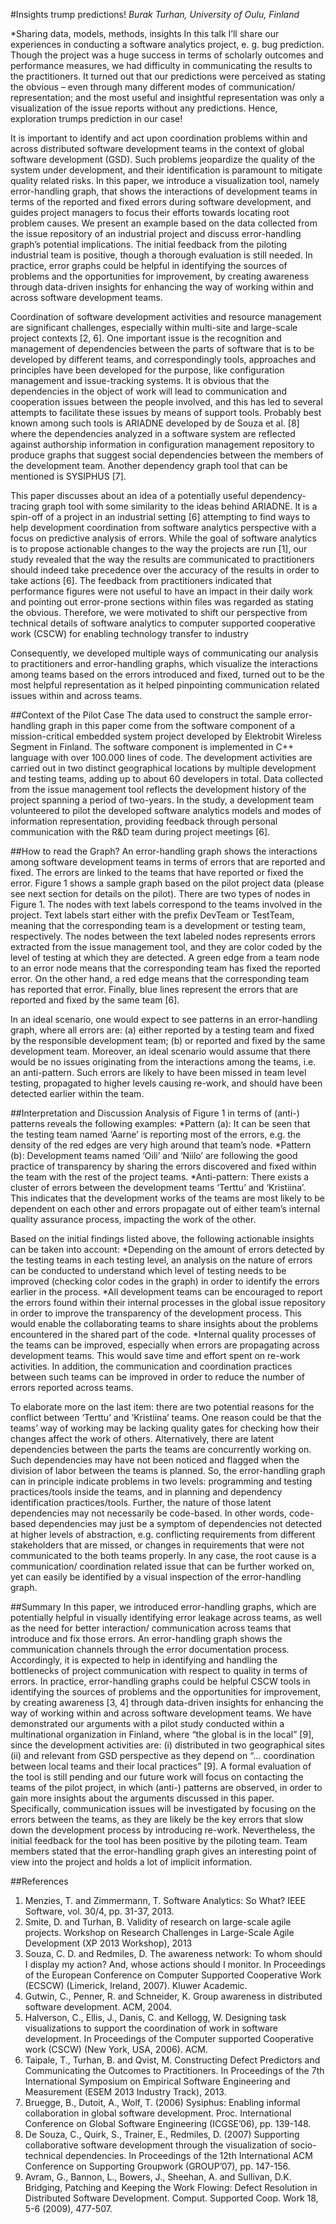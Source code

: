 #Insights trump predictions!
*Burak Turhan, University of Oulu, Finland*

*Sharing data, models, methods, insights
In this talk I’ll share our experiences in conducting a software analytics project, e. g. bug prediction. Though the project was a huge success in terms of scholarly outcomes and performance measures, we had difficulty in communicating the results to the practitioners. It turned out that our predictions were perceived as stating the obvious – even through many different modes of communication/ representation; and the most useful and insightful representation was only a visualization of the issue reports without any predictions. Hence, exploration trumps prediction in our case!

It is important to identify and act upon coordination problems within and across distributed software development teams in the context of global software development (GSD). Such problems jeopardize the quality of the system under development, and their identification is paramount to mitigate quality related risks. In this paper, we introduce a visualization tool, namely error-handling graph, that shows the interactions of development teams in terms of the reported and fixed errors during software development, and guides project managers to focus their efforts towards locating root problem causes. We present an example based on the data collected from the issue repository of an industrial project and discuss error-handling graph’s potential implications. The initial feedback from the piloting industrial team is positive, though a thorough evaluation is still needed. In practice, error graphs could be helpful in identifying the sources of problems and the opportunities for improvement, by creating awareness through data-driven insights for enhancing the way of working within and across software development teams.

Coordination of software development activities and resource management are significant challenges, especially within multi-site and large-scale project contexts [2, 6]. One important issue is the recognition and management of dependencies between the parts of software that is to be developed by different teams, and correspondingly tools, approaches and principles have been developed for the purpose, like configuration management and issue-tracking systems. It is obvious that the dependencies in the object of work will lead to communication and cooperation issues between the people involved, and this has led to several attempts to facilitate these issues by means of support tools. Probably best known among such tools is ARIADNE developed by de Souza et al. [8] where the dependencies analyzed in a software system are reflected against authorship information in configuration management repository to produce graphs that suggest social dependencies between the members of the development team. Another dependency graph tool that can be mentioned is SYSIPHUS [7].

This paper discusses about an idea of a potentially useful dependency-tracing graph tool with some similarity to the ideas behind ARIADNE. It is a spin-off of a project in an industrial setting [6] attempting to find ways to help development coordination from software analytics perspective with a focus on predictive analysis of errors. While the goal of software analytics is to propose actionable changes to the way the projects are run [1], our study revealed that the way the results are communicated to practitioners should indeed take precedence over the accuracy of the results in order to take actions [6]. The feedback from practitioners indicated that performance figures were not useful to have an impact in their daily work and pointing out error-prone sections within files was regarded as stating the obvious. Therefore, we were motivated to shift our perspective from technical details of software analytics to computer supported cooperative work (CSCW) for enabling technology transfer to industry

Consequently, we developed multiple ways of communicating our analysis to practitioners and error-handling graphs, which visualize the interactions among teams based on the errors introduced and fixed, turned out to be the most helpful representation as it helped pinpointing communication related issues within and across teams.

##Context of the Pilot Case
The data used to construct the sample error-handling graph in this paper come from the software component of a mission-critical embedded system project developed by Elektrobit Wireless Segment in Finland. The software component is implemented in C++ language with over 100.000 lines of code. The development activities are carried out in two distinct geographical locations by multiple development and testing teams, adding up to about 60 developers in total. Data collected from the issue management tool reflects the development history of the project spanning a period of two-years. In the study, a development team volunteered to pilot the developed software analytics models and modes of information representation, providing feedback through personal communication with the R&D team during project meetings [6].

##How to read the Graph?
An error-handling graph shows the interactions among software development teams in terms of errors that are reported and fixed. The errors are linked to the teams that have reported or fixed the error. Figure 1 shows a sample graph based on the pilot project data (please see next section for details on the pilot). 
There are two types of nodes in Figure 1. The nodes with text labels correspond to the teams involved in the project. Text labels start either with the prefix DevTeam or TestTeam, meaning that the corresponding team is a development or testing team, respectively. The nodes between the text labeled nodes represents errors extracted from the issue management tool, and they are color coded by the level of testing at which they are detected. A green edge from a team node to an error node means that the corresponding team has fixed the reported error. On the other hand, a red edge means that the corresponding team has reported that error. Finally, blue lines represent the errors that are reported and fixed by the same team [6].

In an ideal scenario, one would expect to see patterns in an error-handling graph, where all errors are: (a) either reported by a testing team and fixed by the responsible development team; (b) or reported and fixed by the same development team. Moreover, an ideal scenario would assume that there would be no issues originating from the interactions among the teams, i.e. an anti-pattern. Such errors are likely to have been missed in team level testing, propagated to higher levels causing re-work, and should have been detected earlier within the team.


##Interpretation and Discussion
Analysis of Figure 1 in terms of (anti-) patterns reveals the following examples:
*Pattern (a): It can be seen that the testing team named ‘Aarne’ is reporting most of the errors, e.g. the density of the red edges are very high around that team’s node. 
*Pattern (b): Development teams named ‘Oili’ and ‘Niilo’ are following the good practice of transparency by sharing the errors discovered and fixed within the team with the rest of the project teams. 
*Anti-pattern: There exists a cluster of errors between the development teams ‘Terttu’ and ‘Kristiina’. This indicates that the development works of the teams are most likely to be dependent on each other and errors propagate out of either team’s internal quality assurance process, impacting the work of the other.

Based on the initial findings listed above, the following actionable insights can be taken into account:
*Depending on the amount of errors detected by the testing teams in each testing level, an analysis on the nature of errors can be conducted to understand which level of testing needs to be improved (checking color codes in the graph) in order to identify the errors earlier in the process. 
*All development teams can be encouraged to report the errors found within their internal processes in the global issue repository in order to improve the transparency of the development process. This would enable the collaborating teams to share insights about the problems encountered in the shared part of the code. 
*Internal quality processes of the teams can be improved, especially when errors are propagating across development teams. This would save time and effort spent on re-work activities. In addition, the communication and coordination practices between such teams can be improved in order to reduce the number of errors reported across teams.

To elaborate more on the last item: there are two potential reasons for the conflict between ‘Terttu’ and ‘Kristiina’ teams. One reason could be that the teams’ way of working may be lacking quality gates for checking how their changes affect the work of others. Alternatively, there are latent dependencies between the parts the teams are concurrently working on. Such dependencies may have not been noticed and flagged when the division of labor between the teams is planned. So, the error-handling graph can in principle indicate problems in two levels: programming and testing practices/tools inside the teams, and in planning and dependency identification practices/tools. Further, the nature of those latent dependencies may not necessarily be code-based. In other words, code-based dependencies may just be a symptom of dependencies not detected at higher levels of abstraction, e.g. conflicting requirements from different stakeholders that are missed, or changes in requirements that were not communicated to the both teams properly. In any case, the root cause is a communication/ coordination related issue that can be further worked on, yet can easily be identified by a visual inspection of the error-handling graph.

##Summary
In this paper, we introduced error-handling graphs, which are potentially helpful in visually identifying error leakage across teams, as well as the need for better interaction/ communication across teams that introduce and fix those errors. An error-handling graph shows the communication channels through the error documentation process. Accordingly, it is expected to help in identifying and handling the bottlenecks of project communication with respect to quality in terms of errors. 
In practice, error-handling graphs could be helpful CSCW tools in identifying the sources of problems and the opportunities for improvement, by creating awareness [3, 4] through data-driven insights for enhancing the way of working within and across software development teams. We have demonstrated our arguments with a pilot study conducted within a multinational organization in Finland, where “the global is in the local” [9], since the development activities are: (i) distributed in two geographical sites (ii) and relevant from GSD perspective as they depend on “... coordination between local teams and their local practices” [9].
A formal evaluation of the tool is still pending and our future work will focus on contacting the teams of the pilot project, in which (anti-) patterns are observed, in order to gain more insights about the arguments discussed in this paper. Specifically, communication issues will be investigated by focusing on the errors between the teams, as they are likely be the key errors that slow down the development process by introducing re-work. Nevertheless, the initial feedback for the tool has been positive by the piloting team. Team members stated that the error-handling graph gives an interesting point of view into the project and holds a lot of implicit information. 


##References
1.	Menzies, T. and Zimmermann, T. Software Analytics: So What? IEEE Software, vol. 30/4, pp. 31-37, 2013.
2.	Smite, D. and Turhan, B. Validity of research on large-scale agile projects. Workshop on Research Challenges in Large-Scale Agile Development (XP 2013 Workshop), 2013
3.	Souza, C. D. and Redmiles, D. The awareness network: To whom should I display my action? And, whose actions should I monitor. In Proceedings of the European Conference on Computer Supported Cooperative Work (ECSCW) (Limerick, Ireland, 2007). Kluwer Academic.
4.	Gutwin, C., Penner, R. and Schneider, K. Group awareness in distributed software development. ACM, 2004. 
5.	Halverson, C., Ellis, J., Danis, C. and Kellogg, W. Designing task visualizations to support the coordination of work in software development. In Proceedings of the Computer supported Cooperative work (CSCW) (New York, USA, 2006). ACM.
6.	Taipale, T., Turhan, B. and Qvist, M. Constructing Defect Predictors and Communicating the Outcomes to Practitioners. In Proceedings of the 7th International Symposium on Empirical Software Engineering and Measurement (ESEM 2013 Industry Track), 2013.
7.	Bruegge, B., Dutoit, A., Wolf, T. (2006) Sysiphus: Enabling informal collaboration in global software development. Proc. International Conference on Global Software Engineering (ICGSE’06), pp. 139-148.
8.	De Souza, C., Quirk, S., Trainer, E., Redmiles, D. (2007) Supporting collaborative software development through the visualization of socio-technical dependencies. In Proceedings of the 12th International ACM Conference on Supporting Groupwork (GROUP’07), pp. 147-156. 
9.	Avram, G., Bannon, L., Bowers, J., Sheehan, A. and Sullivan, D.K. Bridging, Patching and Keeping the Work Flowing: Defect Resolution in Distributed Software Development. Comput. Supported Coop. Work 18, 5-6 (2009), 477-507.
